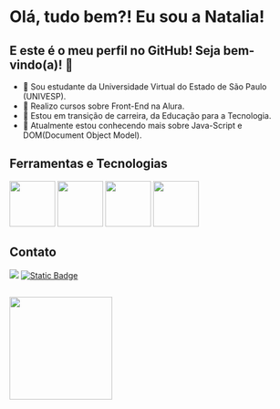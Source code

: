 # Olá, tudo bem?! Eu sou a Natalia!
## E este é o meu perfil no GitHub! Seja bem-vindo(a)! 👋

- :school_satchel: Sou estudante da Universidade Virtual do Estado de São Paulo (UNIVESP).
- :purple_heart: Realizo cursos sobre Front-End na Alura.
- :star2: Estou em transição de carreira, da Educação para a Tecnologia.
- :blossom: Atualmente estou conhecendo mais sobre Java-Script e DOM(Document Object Model).

## Ferramentas e Tecnologias
<img src="https://cdn.jsdelivr.net/gh/devicons/devicon@latest/icons/html5/html5-original-wordmark.svg" width="80" height="80"/>                <img src="https://cdn.jsdelivr.net/gh/devicons/devicon@latest/icons/css3/css3-original-wordmark.svg" width="80" height="80"/>                <img src="https://cdn.jsdelivr.net/gh/devicons/devicon@latest/icons/javascript/javascript-original.svg" width="80" height="80"/>                <img src="https://cdn.jsdelivr.net/gh/devicons/devicon@latest/icons/github/github-original-wordmark.svg" width="80" height="80"/>

## Contato 

<a href="https://www.linkedin.com/in/nataliamiriantimote" target="_blank"><img loading="lazy" src="https://img.shields.io/badge/-LinkedIn-%230077B5?style=for-the-badge&logo=linkedin&logoColor=white" target="_blank"></a>                <a href="https://cursos.alura.com.br/vitrinedev/nataliamiriantimote" target="_blank">![Static Badge](https://img.shields.io/badge/VitrineDev%20-%20Alura?style=for-the-badge&logo=Alura&labelColor=%23000080&color=%23000080)</a>

##

<div>
<a href="https://github.com/Natalia-Timote">
<img loading="lazy" height="180em" src="https://github-readme-stats.vercel.app/api/top-langs/?username=Natalia-Timote&layout=compact&langs_count=7&theme=dracula"/>
<!-- 
  <img loading="lazy" height="180em" src="https://github-readme-stats.vercel.app/api?username=Natalia-Timote&show_icons=true&theme=dracula&include_all_commits=true&count_private=true"/> 
-->
</div>
